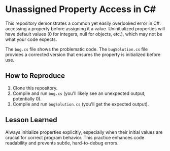 # Unassigned Property Access in C#

This repository demonstrates a common yet easily overlooked error in C#: accessing a property before assigning it a value.  Uninitialized properties will have default values (0 for integers, null for objects, etc.), which may not be what your code expects.

The `bug.cs` file shows the problematic code. The `bugSolution.cs` file provides a corrected version that ensures the property is initialized before use.

## How to Reproduce

1. Clone this repository.
2. Compile and run `bug.cs` (you'll likely see an unexpected output, potentially 0).
3. Compile and run `bugSolution.cs` (you'll get the expected output).

## Lesson Learned

Always initialize properties explicitly, especially when their initial values are crucial for correct program behavior. This practice enhances code readability and prevents subtle, hard-to-debug errors.